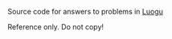 Source code for answers to problems in [Luogu](https://www.luogu.com.cn/)

Reference only. Do not copy!
